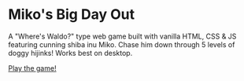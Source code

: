 # Miko's Big Day Out

A "Where's Waldo?" type web game built with vanilla HTML, CSS & JS featuring cunning shiba inu Miko. Chase him down through 5 levels of doggy hijinks! Works best on desktop.

[Play the game!](https://sireteller.github.io/wheres-miko/)
